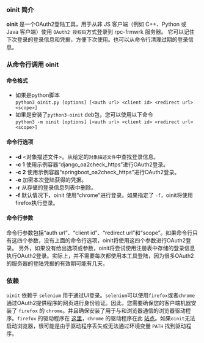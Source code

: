 ### oinit 简介
**oinit** 是一个OAuth2登陆工具，用于从非 JS 客户端（例如 C++、Python 或 Java 客户端）使用 `OAuth2 授权码`方式登录到 rpc-frmwrk 服务器。
它可以记住下次登录的登录信息和凭据，方便下次使用。也可以从命令行清理过期的登录信息。

### 从命令行调用 oinit
#### 命令格式
* 如果是python脚本    
`python3 oinit.py [options] [<auth url> <client id> <redirect url> <scope>]`
* 如果是安装了`python3-oinit` deb包，您可以使用以下命令   
`python3 -m oinit [options] [<auth url> <client id> <redirect url> <scope>]`
#### 命令行选项
* **-d** <对象描述文件>。从给定的`对象描述文件`中查找登录信息。
* **-c 1** 使用示例容器“django_oa2check_https”进行OAuth2登录。
* **-c 2** 使用示例容器“springboot_oa2check_https”进行OAuth2登录。
* **-e** 加密本次登陆获得的凭据。
* **-r** 从存储的登录信息列表中删除。
* **-f** 默认情况下，oinit 使用“chrome”进行登录。如果指定了 `-f`，oinit将使用firefox执行登录。
#### 命令行参数
命令行参数包括“auth url”、“client id”、“redirect url”和“scope”。如果命令行只有这四个参数，没有上面的命令行选项，oinit将使用这四个参数进行OAuth2登录。
另外，如果没有给出选项或参数，oinit将尝试使用注册表中存储的登录信息执行OAuth2登录。实际上，并不需要每次都使用本工具登陆，因为很多OAuth2的服务器的登陆凭据的有效期可能有几天。

### 依赖
`oinit` 依赖于 `selenium` 用于通过UI登录。`selenium`可以使用`firefox`或者`chrome`通过OAuth2提供程序的网页进行身份验证。因此，您需要确保您的客户端机器安装了 `firefox` 的 `chrome`。并且确保安装了用于与和浏览器通信的浏览器驱动程序。`firefox` 的驱动程序在 [这里](https://github.com/mozilla/geckodriver/releases)，`chrome` 的驱动程序在此 [站点](https://developer.chrome.com/docs/chromedriver/downloads)。如果`oinit`无法启动浏览器，很可能是由于驱动程序丢失或无法通过环境变量 `PATH` 找到驱动程序。